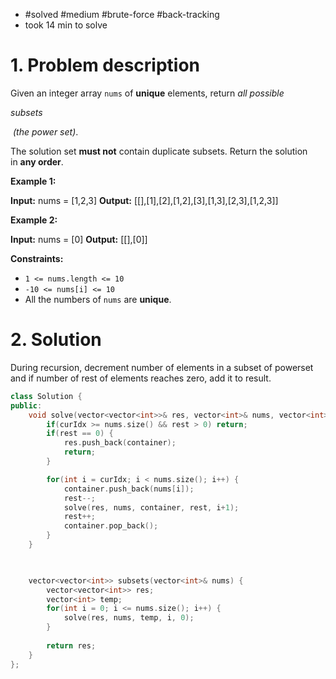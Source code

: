 
- #solved #medium #brute-force #back-tracking
- took 14 min to solve


# 1. Problem description
Given an integer array `nums` of **unique** elements, return _all possible_ 

_subsets_

 _(the power set)_.

The solution set **must not** contain duplicate subsets. Return the solution in **any order**.

**Example 1:**

**Input:** nums = [1,2,3]
**Output:** [[],[1],[2],[1,2],[3],[1,3],[2,3],[1,2,3]]

**Example 2:**

**Input:** nums = [0]
**Output:** [[],[0]]

**Constraints:**

- `1 <= nums.length <= 10`
- `-10 <= nums[i] <= 10`
- All the numbers of `nums` are **unique**.

# 2. Solution
During recursion, decrement number of elements in a subset of powerset and if number of rest of elements reaches zero, add it to result.

```cpp
class Solution {
public:
    void solve(vector<vector<int>>& res, vector<int>& nums, vector<int>& container, int rest, int curIdx) {
        if(curIdx >= nums.size() && rest > 0) return;
        if(rest == 0) {
            res.push_back(container);
            return;
        }

        for(int i = curIdx; i < nums.size(); i++) {
            container.push_back(nums[i]);
            rest--;
            solve(res, nums, container, rest, i+1);
            rest++;
            container.pop_back();
        }
    }

  

    vector<vector<int>> subsets(vector<int>& nums) {
        vector<vector<int>> res;
        vector<int> temp;
        for(int i = 0; i <= nums.size(); i++) {
            solve(res, nums, temp, i, 0);
        }
  
        return res;
    }
};
```